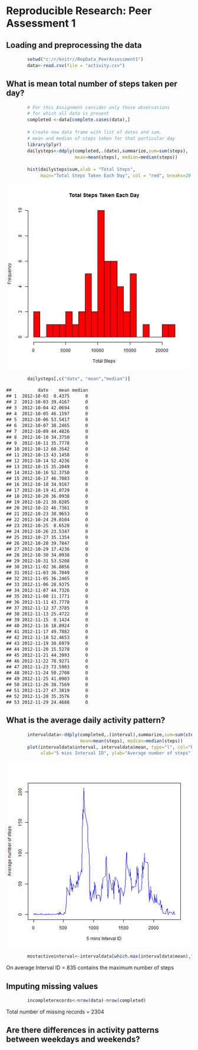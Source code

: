 # Reproducible Research: Peer Assessment 1

## Loading and preprocessing the data

```r
        setwd("c:/r/knitr//RepData_PeerAssessment1")
        data<-read.csv(file = "activity.csv")
```



## What is mean total number of steps taken per day?


```r
        # For this Assignment consider only those observations 
        # for which all data is present
        completed <-data[complete.cases(data),]

        # Create new data frame with list of dates and sum, 
        # mean and median of steps taken for that particular day
        library(plyr)
        dailysteps<-ddply(completed,.(date),summarize,sum=sum(steps), 
                          mean=mean(steps), median=median(steps))

        hist(dailysteps$sum,xlab = "Total Steps", 
             main="Total Steps Taken Each Day", col = "red", breaks=20 )
```

![plot of chunk unnamed-chunk-1](figure/unnamed-chunk-1.png) 

```r
        dailysteps[,c("date", "mean","median")]
```

```
##          date    mean median
## 1  2012-10-02  0.4375      0
## 2  2012-10-03 39.4167      0
## 3  2012-10-04 42.0694      0
## 4  2012-10-05 46.1597      0
## 5  2012-10-06 53.5417      0
## 6  2012-10-07 38.2465      0
## 7  2012-10-09 44.4826      0
## 8  2012-10-10 34.3750      0
## 9  2012-10-11 35.7778      0
## 10 2012-10-12 60.3542      0
## 11 2012-10-13 43.1458      0
## 12 2012-10-14 52.4236      0
## 13 2012-10-15 35.2049      0
## 14 2012-10-16 52.3750      0
## 15 2012-10-17 46.7083      0
## 16 2012-10-18 34.9167      0
## 17 2012-10-19 41.0729      0
## 18 2012-10-20 36.0938      0
## 19 2012-10-21 30.6285      0
## 20 2012-10-22 46.7361      0
## 21 2012-10-23 30.9653      0
## 22 2012-10-24 29.0104      0
## 23 2012-10-25  8.6528      0
## 24 2012-10-26 23.5347      0
## 25 2012-10-27 35.1354      0
## 26 2012-10-28 39.7847      0
## 27 2012-10-29 17.4236      0
## 28 2012-10-30 34.0938      0
## 29 2012-10-31 53.5208      0
## 30 2012-11-02 36.8056      0
## 31 2012-11-03 36.7049      0
## 32 2012-11-05 36.2465      0
## 33 2012-11-06 28.9375      0
## 34 2012-11-07 44.7326      0
## 35 2012-11-08 11.1771      0
## 36 2012-11-11 43.7778      0
## 37 2012-11-12 37.3785      0
## 38 2012-11-13 25.4722      0
## 39 2012-11-15  0.1424      0
## 40 2012-11-16 18.8924      0
## 41 2012-11-17 49.7882      0
## 42 2012-11-18 52.4653      0
## 43 2012-11-19 30.6979      0
## 44 2012-11-20 15.5278      0
## 45 2012-11-21 44.3993      0
## 46 2012-11-22 70.9271      0
## 47 2012-11-23 73.5903      0
## 48 2012-11-24 50.2708      0
## 49 2012-11-25 41.0903      0
## 50 2012-11-26 38.7569      0
## 51 2012-11-27 47.3819      0
## 52 2012-11-28 35.3576      0
## 53 2012-11-29 24.4688      0
```

## What is the average daily activity pattern?


```r
        intervaldata<-ddply(completed,.(interval),summarize,sum=sum(steps), 
                            mean=mean(steps), median=median(steps))
        plot(intervaldata$interval, intervaldata$mean, type="l", col="blue", 
             xlab="5 mins Interval ID", ylab="Average number of steps")
```

![plot of chunk unnamed-chunk-2](figure/unnamed-chunk-2.png) 

```r
        mostactiveinterval<-intervaldata[which.max(intervaldata$mean),"interval"]
```

On average Interval ID = 835 contains the maximum number of steps

## Imputing missing values


```r
        incompleterecords<-nrow(data)-nrow(completed)
```

Total number of missing records = 2304

## Are there differences in activity patterns between weekdays and weekends?
